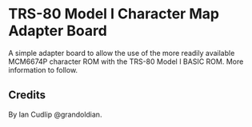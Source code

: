 # TRS-80 Model I Character Map Adapter Board

A simple adapter board to allow the use of the more readily available MCM6674P character ROM with the TRS-80 Model I BASIC ROM. More information to follow.

## Credits

By Ian Cudlip @grandoldian.